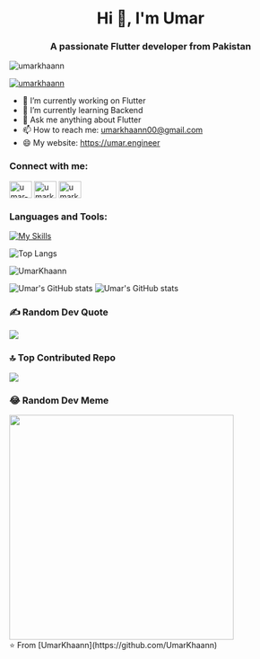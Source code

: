 <h1 align="center">Hi 👋, I'm Umar</h1>
<h3 align="center">A passionate Flutter developer from Pakistan</h3>

<p align="left"> <img src="https://komarev.com/ghpvc/?username=umarkhaann&label=Profile%20views&color=0e75b6&style=flat" alt="umarkhaann" /> </p>

<p align="left"> <a href="https://github.com/ryo-ma/github-profile-trophy"><img src="https://github-profile-trophy.vercel.app/?username=umarkhaann" alt="umarkhaann" /></a> </p>

- 🔭 I’m currently working on Flutter
- 🌱 I’m currently learning Backend
- 💬 Ask me anything about Flutter 
- 📫 How to reach me: umarkhaann00@gmail.com
- 😄 My website: https://umar.engineer
  
### Connect with me:
<p align="left">
<a href="https://linkedin.com/in/umar-khaannn" target="blank"><img align="center" src="https://raw.githubusercontent.com/rahuldkjain/github-profile-readme-generator/master/src/images/icons/Social/linked-in-alt.svg" alt="umar-khaann" height="30" width="40" /></a>
<a href="https://www.hackerrank.com/UmarKhaann" target="blank"><img align="center" src="https://raw.githubusercontent.com/rahuldkjain/github-profile-readme-generator/master/src/images/icons/Social/hackerrank.svg" alt="umarkhaannn" height="30" width="40" /></a>
<a href="https://www.topcoder.com/members/umarkhaann" target="blank"><img align="center" src="https://raw.githubusercontent.com/rahuldkjain/github-profile-readme-generator/master/src/images/icons/Social/topcoder.svg" alt="umarkhaann" height="30" width="40" /></a>
</p>

### Languages and Tools:
[![My Skills](https://skillicons.dev/icons?i=flutter,dart,firebase,github,git,postman&perline=5)](https://skillicons.dev)

![Top Langs](https://github-readme-stats.vercel.app/api/top-langs/?username=UmarKhaann&theme=dark)


<p><img align="center" src="https://github-readme-streak-stats.herokuapp.com/?user=UmarKhaann&theme=dark" alt="UmarKhaann" /></p>

![Umar's GitHub stats](https://github-readme-stats.vercel.app/api?username=UmarKhaann&show_icons=true&theme=dark)
![Umar's GitHub stats](https://github-readme-stats.vercel.app/api?username=UmarKhaann&show_icons=true&theme=dracula)

### ✍️ Random Dev Quote
![](https://quotes-github-readme.vercel.app/api?type=horizontal&theme=dark)

### 🔝 Top Contributed Repo
![](https://github-contributor-stats.vercel.app/api?username=umarkhaann&limit=5&theme=dark&combine_all_yearly_contributions=true)

### 😂 Random Dev Meme
<img src='https://randommeme-five.vercel.app/' style="height: 400px;"/>



<br>
⭐️ From [UmarKhaann](https://github.com/UmarKhaann)
